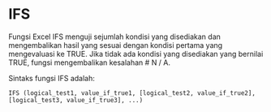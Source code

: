 # IFS

Fungsi Excel IFS menguji sejumlah kondisi yang disediakan dan mengembalikan hasil yang sesuai dengan kondisi pertama yang mengevaluasi ke TRUE. Jika tidak ada kondisi yang disediakan yang bernilai TRUE, fungsi mengembalikan kesalahan \# N / A.

Sintaks fungsi IFS adalah:

```text
IFS (logical_test1, value_if_true1, [logical_test2, value_if_true2], [logical_test3, value_if_true3], ...)
```

